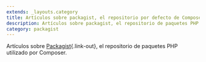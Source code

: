 ```yaml
---
extends: _layouts.category
title: Artículos sobre packagist, el repositorio por defecto de Composer para gestionar los paquetes PHP
description: Artículos sobre packagist, el repositorio de paquetes PHP utilizado por el gestor de dependencias Composer.
category: packagist
---
```


Artículos sobre [Packagist](https://packagist.org/){.link-out}, el repositorio de paquetes PHP utilizado por Composer.
